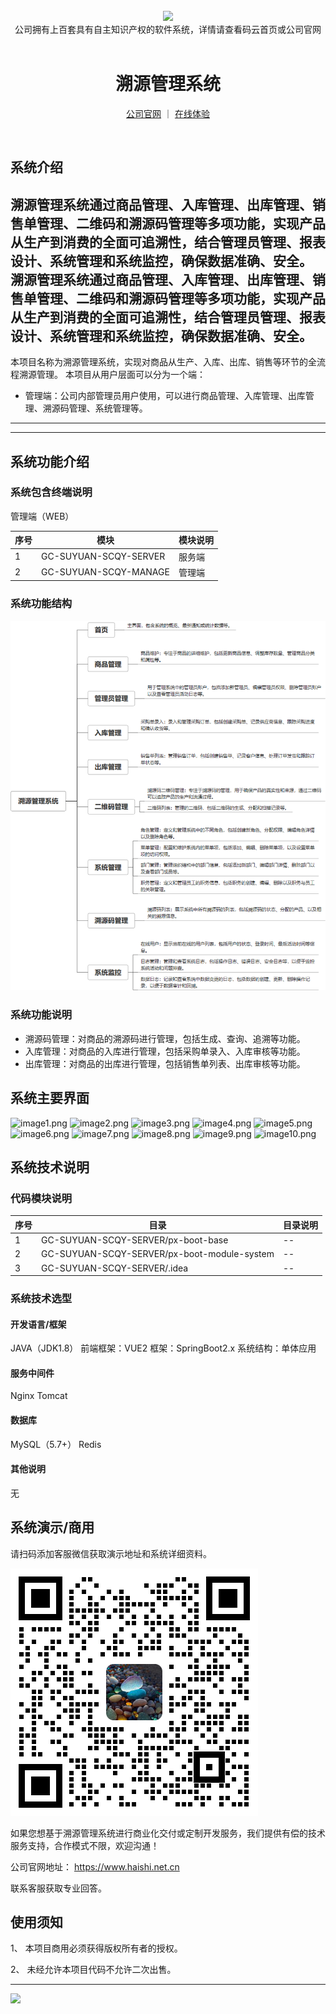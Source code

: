<br/>

<div align="center" >
    <img src="https://www.haishi.net.cn/img/17f49ecef80e4c6248070c401a94c032.0ff19479.png" />
<br/>
<div>公司拥有上百套具有自主知识产权的软件系统，详情请查看码云首页或公司官网</div>
</div>

<div align="center">
<br/>
<h1>溯源管理系统</h1>

<a href="https://www.haishi.net.cn/">公司官网</a> ｜ <a href="https://www.haishi.net.cn/">在线体验</a>

<br/>

</div>


## 系统介绍


溯源管理系统通过商品管理、入库管理、出库管理、销售单管理、二维码和溯源码管理等多项功能，实现产品从生产到消费的全面可追溯性，结合管理员管理、报表设计、系统管理和系统监控，确保数据准确、安全。
溯源管理系统通过商品管理、入库管理、出库管理、销售单管理、二维码和溯源码管理等多项功能，实现产品从生产到消费的全面可追溯性，结合管理员管理、报表设计、系统管理和系统监控，确保数据准确、安全。
---
本项目名称为溯源管理系统，实现对商品从生产、入库、出库、销售等环节的全流程溯源管理。
本项目从用户层面可以分为一个端：
- 管理端：公司内部管理员用户使用，可以进行商品管理、入库管理、出库管理、溯源码管理、系统管理等。
---
                


<hr/>

## 系统功能介绍

### 系统包含终端说明

管理端（WEB）

| 序号 | 模块 | 模块说明 |
| --- | --- | --- |
| 1 | GC-SUYUAN-SCQY-SERVER | 服务端 |
| 2 | GC-SUYUAN-SCQY-MANAGE | 管理端 |

### 系统功能结构

![](./images/swdt.png)

### 系统功能说明

- 溯源码管理：对商品的溯源码进行管理，包括生成、查询、追溯等功能。
- 入库管理：对商品的入库进行管理，包括采购单录入、入库审核等功能。
- 出库管理：对商品的出库进行管理，包括销售单列表、出库审核等功能。

## 系统主要界面

![image1.png](http://codeimg.haishi.net.cn/GC-SUYUAN-SCQY_1.png)
![image2.png](http://codeimg.haishi.net.cn/GC-SUYUAN-SCQY_2.png)
![image3.png](http://codeimg.haishi.net.cn/GC-SUYUAN-SCQY_3.png)
![image4.png](http://codeimg.haishi.net.cn/GC-SUYUAN-SCQY_4.png)
![image5.png](http://codeimg.haishi.net.cn/GC-SUYUAN-SCQY_5.png)
![image6.png](http://codeimg.haishi.net.cn/GC-SUYUAN-SCQY_6.png)
![image7.png](http://codeimg.haishi.net.cn/GC-SUYUAN-SCQY_7.png)
![image8.png](http://codeimg.haishi.net.cn/GC-SUYUAN-SCQY_8.png)
![image9.png](http://codeimg.haishi.net.cn/GC-SUYUAN-SCQY_9.png)
![image10.png](http://codeimg.haishi.net.cn/GC-SUYUAN-SCQY_10.png)

## 系统技术说明

### 代码模块说明

| 序号 | 目录 | 目录说明 |
| --- | --- | --- |
| 1 | GC-SUYUAN-SCQY-SERVER/px-boot-base | -- |
| 2 | GC-SUYUAN-SCQY-SERVER/px-boot-module-system | -- |
| 3 | GC-SUYUAN-SCQY-SERVER/.idea | -- |

### 系统技术选型

#### 开发语言/框架

JAVA（JDK1.8）
前端框架：VUE2
框架：SpringBoot2.x
系统结构：单体应用

#### 服务中间件

Nginx
Tomcat

#### 数据库

MySQL（5.7+）
Redis

#### 其他说明

无


## 系统演示/商用

请扫码添加客服微信获取演示地址和系统详细资料。

![](./images/kf.png)

如果您想基于溯源管理系统进行商业化交付或定制开发服务，我们提供有偿的技术服务支持，合作模式不限，欢迎沟通！

公司官网地址： <a href="https://www.haishi.net.cn/">https://www.haishi.net.cn</a>

联系客服获取专业回答。


## 使用须知

1、 本项目商用必须获得版权所有者的授权。

2、 未经允许本项目代码不允许二次出售。

<hr/>

![](./images/gsjj.png)